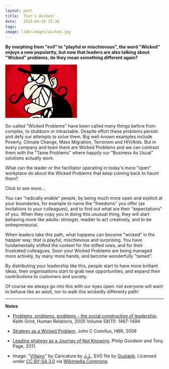 ```yaml
---
layout: post
title:  That's Wicked!
date:   2015-04-29 15:36
tags:  
image: libb/images/wicked.jpg
---
```


**By morphing from "evil" to "playful or mischievous", the word "Wicked" enjoys a new popularity, but now that leaders are also talking about "Wicked" problems, do they mean something different again?**

![](/libb/images/wicked.jpg)

So-called "Wicked Problems" have been called many things before from complex, to stubborn or intractable. Despite effort these problems persist and defy our attempts to solve them. Big well-known examples include Poverty, Climate Change, Mass Migration, Terrorism and HIV/Aids. But in every company and team there are Wicked Problems and we can contrast them with the "Tame Problems" where happily our "Business As Usual" solutions actually work.

What can the leader or the facilitator operating in today's more "open" workplace do about the Wicked Problems that keep coming back to haunt them?

<div id="restOfArticle" style="display:none">

Next week I am with an organisation that tackles the Wicked Problems associated with poverty, through its programmes across Asia and Africa. In each unbique setting it employs a distinctively "participatory" approach: they bring people together, create common purpose, then find small doable actions everyone can take immediately, and, by learning from what happens in practice, they create rising confidence and a seriously stuck situation actually starts to shift. For example a destitute, pregnant, HIV-positive widow of a miner, joins an association where alongside others, she learns about generating income, then sets up a small shop and with profits is able to buy a computer and a freezer.<br><br>

Curiously I am starting to realise something: that what many of us facilitators do inside organisations is not unlike that. We use a "participatory" approach to unlock energy and get things moving. The only really tricky part is when the leaders are unprepared for what they see starting to happen: people-having-ideas-and-energy can look scarily like things-getting-out-of-control!<br><br>

But here comes a bit of a twist: when leaders get scared about this, how might their organisations unconsciously start to adopt the form of a "Wicked Problem"?<br><br>

For example when our leaders start controlling very tightly, sticking rigidly to their "Business As Usual" methods, bad things often start to happen. Typically the rest of us learn to become stupid, as purposeful as headless poultry, as stifled and silent as stuffed dummies. We can't get any useful response out of colleagues when they are like this, nor can they out of us. So the sackful of familiar business problems arriving each day gets heavier, whether these be loss of share, product failure, lack of innovation, poor morale, departure of staff or whatever. With problems multiplying, root causes become entangled, and soon we enter the "evil" Wicked world!<br><br>

Earlier experience of being in this kind of stifling and frustration is perhaps what has "radicalised" me, and set me on my present path. What path I hear you ask. Well I walk quietly but with a clear mission to "radically enable" people inside organisations. 

</div>
<a onclick="showMoreOrLess(this,'restOfArticle');">Click to see more...</a>

You can "radically enable" people, by being much more open and explicit at your boundaries, for example to name the "freedoms" you offer (as invitations to your colleagues), and to find out what are their "expectations" of you. When they copy you in doing this unusual thing, they will start behaving more like adults: stronger, readier to act creatively, and to be entrepreneurial. 

When leaders take this path, what happens can become "wicked" in the happier way: that is playful, mischievous and surprising. You have fundamentally shifted the context for the stifled ones, and for their frustrated colleagues. Soon your Wicked Problems are being managed more actively, by many more hands, and become wonderfully "tamed". 

By distributing your leadership like this, people start to have more brilliant ideas, their organisations start to grab new opportunities, and expand their contributions to customers and society. 

Of course we always go into this with our eyes open: not everyone will want to behave like an adult, nor to walk this wickedly differenty path!

__________________

<b>Notes</b>

* <a href="http://webcache.googleusercontent.com/search?q=cache:bgKzkACMDsoJ:www.alnap.org/pool/files/document-10.pdf+&cd=1&hl=en&ct=clnk&gl=uk&client=ubuntu" target="_blank">Problems, problems, problems - the social construction of leadership</a>. Keith Grint, Human Relations, 2005 Volume 58(11): 1467-1494

* <a href="https://hbr.org/2008/05/strategy-as-a-wicked-problem/ar/1" target="_blank">Strategy as a Wicked Problem</a>, John C Comillus, HBR, 2008 

* <a href="http://pageconsulting.co.uk/lib/documents/notknowing.pdf" target="_blank">Leading strategy as a Journey of Not Knowing</a>. Philip Goodwin and Tony Page, 2011.

* Image: "<a href="http://commons.wikimedia.org/wiki/File:Villainc.svg#/media/File:Villainc.svg">Villainc</a>" by Caricature by <a href="//en.wikipedia.org/wiki/User:J.J." class="extiw" title="en:User:J.J.">J.J.</a>, SVG file by <a href="//en.wikipedia.org/wiki/User:Gustavb" class="extiw" title="en:User:Gustavb">Gustavb</a>. Licensed under <a title="Creative Commons Attribution-Share Alike 3.0" href="http://creativecommons.org/licenses/by-sa/3.0/">CC BY-SA 3.0</a> via <a href="//commons.wikimedia.org/wiki/">Wikimedia Commons</a>.

